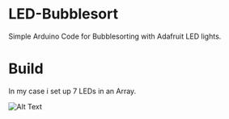 # LED-Bubblesort

Simple Arduino Code for Bubblesorting with Adafruit LED lights.

# Build

In my case i set up 7 LEDs in an Array.

![Alt Text](https://gph.is/2ObjtMk)
